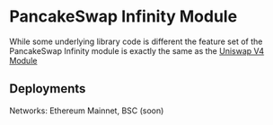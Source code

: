 # PancakeSwap Infinity Module

While some underlying library code is different the feature set of the PancakeSwap Infinity module is exactly the same as the [Uniswap V4 Module](../../text/modules/uniV4Module.md)

## Deployments

Networks: Ethereum Mainnet, BSC (soon)